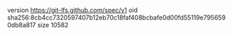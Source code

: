 version https://git-lfs.github.com/spec/v1
oid sha256:8cb4cc7320597407b12eb70c18faf408bcbafe0d00fd55119e7956590db8a817
size 10582
